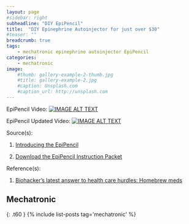 ```yaml
---
layout: page
#sidebar: right
subheadline: "DIY EpiPencil"
title:  "DIY Epinephrine Autoinjector for just over $30"
#teaser: ""
breadcrumb: true
tags:
    - mechatronic epinephrine autoinjector EpiPencil
categories:
    - mechatronic
image:
    #thumb: gallery-example-2-thumb.jpg
    #title: gallery-example-2.jpg
    #caption: Unsplash.com
    #caption_url: http://unsplash.com
---
```


EpiPencil Video: 
[![IMAGE ALT TEXT](https://archive.org/download/EpiPencil_201801/EpiPencil_201801.thumbs/EpiPencil_000057.jpg)](https://archive.org/details/EpiPencil_201801)


EpiPencil Updated Video: 
[![IMAGE ALT TEXT](https://archive.org/download/EpiPencilUpdate/EpiPencilUpdate.thumbs/EpiPencil%20Update_000057.jpg)](https://archive.org/details/EpiPencilUpdate)


Source(s):

1. [Introducing the EpiPencil](https://fourthievesvinegar.org/?b=001)

2. [Download the EpiPencil Instruction Packet](https://fourthievesvinegar.org/?download#epipencil)


Reference(s):

1. [Biohacker’s latest answer to health care hurdles: Homebrew meds](https://www.the-parallax.com/biohacking-homebrew-meds-hope/)

## Mechatronic
{: .t60 }
{% include list-posts tag='mechatronic' %}
